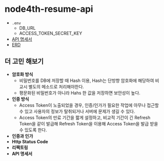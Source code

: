 # node4th-resume-api
- `.env`
  - DB_URL
  - ACCESS_TOKEN_SECRET_KEY
- <a href="https://www.notion.so/ooheunda/Node-js-2dc62ec40dbf4ece9ccff9bdc98b60c1?pvs=4">API 명세서</a>
- <a href="https://drawsql.app/teams/me-662/diagrams/node4th-resume-api">ERD</a>
  
## 더 고민 해보기
- **암호화 방식**
  - 비밀번호를 DB에 저장할 때 Hash 이용, Hash는 단방향 암호화에 해당하여 비교시 별도의 메소드로 처리해야한다.
  - 평문화된 비밀번호가 아니라 Hahs 한 값을 저장하면 보안성이 높다.
- **인증 방식**
  - Access Token이 노출되었을 경우, 인증/인가가 필요한 작업에 아무나 접근할 수 있고 사용자의 정보가 탈취되거나 서버에 문제가 생길 수 있다.
  - Access Token의 만료 기간을 짧게 설정하고, 비교적 기간이 긴 Refresh Token을 같이 발급해 Refresh Token을 이용해 Access Token을 발급 받을 수 있도록 한다.
- **인증과 인가**
- **Http Status Code**
- **리팩토링**
- **API 명세서**
